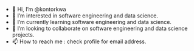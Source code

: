 - 👋 Hi, I’m @kontorkwa
- 👀 I’m interested in software engineering and data science.
- 🌱 I’m currently learning software engineering and data science.
- 💞️ I’m looking to collaborate on software engineering and data science projects.
- 📫 How to reach me : check profile for email address.

<!---
kontorkwa/kontorkwa is a ✨ special ✨ repository because its `README.md` (this file) appears on your GitHub profile.
You can click the Preview link to take a look at your changes.
--->

